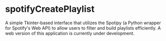 # spotifyCreatePlaylist
A simple Tkinter-based interface that utilizes the Spotipy (a Python wrapper for Spotify's Web API) to allow users to filter and build playlists efficiently. A web version of this application is currently under development.
